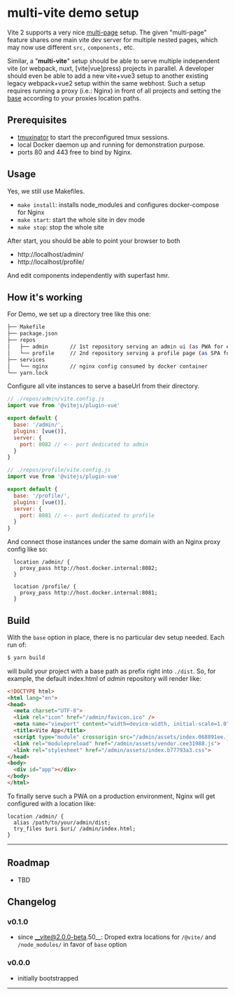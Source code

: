 # multi-vite demo setup

Vite 2 supports a very nice [multi-page](https://vitejs.dev/guide/build.html#multi-page-app) setup.
The given "multi-page" feature shares one main vite dev server for multiple nested pages, which may now use different `src,` `components,` etc.

Similar, a "__multi-vite__" setup should be able to serve multiple independent vite (or webpack, nuxt, [vite|vue]press) projects in parallel. A developer should even be able to add a new vite+vue3 setup to another existing legacy webpack+vue2 setup within the same webhost. Such a setup requires running a proxy (i.e.: Nginx) in front of all projects and setting the [base](https://vitejs.dev/guide/build.html#base) according to your proxies location paths.

## Prerequisites

- [tmuxinator](https://github.com/tmuxinator/tmuxinator) to start the preconfigured tmux sessions.
- local Docker daemon up and running for demonstration purpose.
- ports 80 and 443 free to bind by Nginx.

## Usage

Yes, we still use Makefiles.

* `make install`: installs node_modules and configures docker-compose for Nginx
* `make start`: start the whole site in dev mode  
* `make stop`: stop the whole site

After start, you should be able to point your browser to both 

- http://localhost/admin/
- http://localhost/profile/

And edit components independently with superfast hmr.

## How it's working

For Demo, we set up a directory tree like this one:

```bash
├── Makefile
├── package.json
├── repos
│   ├── admin       // 1st repository serving an admin ui (as PWA for example)
│   └── profile     // 2nd repository serving a profile page (as SPA for example)
├── services
│   └── nginx       // nginx config consumed by docker container
└── yarn.lock
```

Configure all vite instances to serve a baseUrl from their directory.

```js
// ./repos/admin/vite.config.js
import vue from '@vitejs/plugin-vue'

export default {
  base: '/admin/',
  plugins: [vue()],
  server: {
    port: 8082 // <-- port dedicated to admin
  }
}
```

```js
// ./repos/profile/vite.config.js
import vue from '@vitejs/plugin-vue'

export default {
  base: '/profile/',
  plugins: [vue()],
  server: {
    port: 8081 // <-- port dedicated to profile
  }
}
```

And connect those instances under the same domain with an Nginx proxy config like so:

```nginx
  location /admin/ {
    proxy_pass http://host.docker.internal:8082;
  }

  location /profile/ {
    proxy_pass http://host.docker.internal:8081; 
  }
```

## Build

With the `base` option in place, there is no particular dev setup needed. Each run of:

```sh
$ yarn build
```

will build your project with a base path as prefix right into `./dist`. So, for example, the default index.html of _admin_ repository will render like:

```html
<!DOCTYPE html>
<html lang="en">
<head>
  <meta charset="UTF-8">
  <link rel="icon" href="/admin/favicon.ico" />
  <meta name="viewport" content="width=device-width, initial-scale=1.0">
  <title>Vite App</title>
  <script type="module" crossorigin src="/admin/assets/index.068891ee.js"></script>
  <link rel="modulepreload" href="/admin/assets/vendor.cee31988.js">
  <link rel="stylesheet" href="/admin/assets/index.b77793a3.css">
</head>
<body>
  <div id="app"></div>
</body>
</html>
```

To finally serve such a PWA on a production environment, Nginx will get configured with a location like:

```nginx
location /admin/ {
  alias /path/to/your/admin/dist;
  try_files $uri $uri/ /admin/index.html;
}
```

---

## Roadmap

- TBD

## Changelog

### v0.1.0

- since __vite@2.0.0-beta.50__: Droped extra locations for `/@vite/` and `/node_modules/` in favor of `base` option

### v0.0.0

- initially bootstrapped

---
